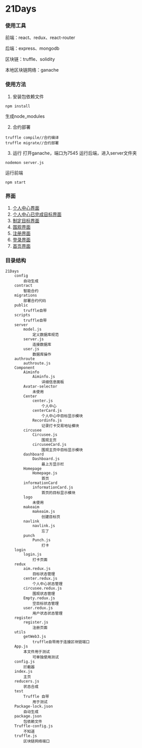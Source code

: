 # 21Days
### 使用工具
前端：react、redux、react-router

后端：express、mongodb

区块链：truffle、solidity

本地区块链网络：ganache

### 使用方法
1. 安装包依赖文件
```
npm install
```
生成node_modules

2. 合约部署
```
truffle compile//合约编译
truffle migrate//合约部署
```
3. 运行
打开ganache，端口为7545
运行后端，进入server文件夹
```
nodemon server.js
```
运行前端
```
npm start
```

### 界面
1. [个人中心界面](https://github.com/KaryDean/21Days/blob/master/image/%E4%B8%AA%E4%BA%BA%E4%B8%AD%E5%BF%83.png)
2. [个人中心已完成目标界面](https://github.com/KaryDean/21Days/blob/master/image/%E4%B8%AA%E4%BA%BA%E4%B8%AD%E5%BF%83%E5%B7%B2%E5%AE%8C%E6%88%90%E7%9B%AE%E6%A0%87.png)
3. [制定目标界面](https://github.com/KaryDean/21Days/blob/master/image/%E5%88%B6%E5%AE%9A%E7%9B%AE%E6%A0%87.png)
4. [围观界面](https://github.com/KaryDean/21Days/blob/master/image/%E5%9B%B4%E8%A7%82.png)
5. [注册界面](https://github.com/KaryDean/21Days/blob/master/image/%E6%B3%A8%E5%86%8C%E7%95%8C%E9%9D%A2.png)
6. [登录界面](https://github.com/KaryDean/21Days/blob/master/image/%E7%99%BB%E5%BD%95%E7%95%8C%E9%9D%A2.png)
7. [首页界面](https://github.com/KaryDean/21Days/blob/master/image/%E9%A6%96%E9%A1%B5.png)
### 目录结构
```
21Days
	config
		自动生成
	contract
		智能合约
	migrations
		部署合约代码
	public
		truffle自带
	scripts
		truffle自带
	server
		model.js
			定义数据库规范
		server.js
			连接数据库
		user.js
			数据库操作
	authroute
		authroute.js
	Component
		Aiminfo
			Aiminfo.js
				详细信息面板
		Avatar-selector
			未使用
		Center
			center.js
				个人中心
			centerCard.js
				个人中心中目标显示模块
			Recordinfo.js
				记录打卡交易地址模块
		circusee
			Circusee.js
				围观主页
			circuseeCard.js
				围观主页中目标显示模块
		dashboard
			Dashboard.js
				最上方显示栏
		Homepage
			Homepage.js
				首页
		informationCard
			informationCard.js
				首页的目标显示模块
		logo
			未使用
		makeaim
			makeaim.js
				创建目标页
		navlink
			navlink.js
				忘了
		punch
			Punch.js
				打卡
	login
		login.js
			打卡页面
	redux
		aim.redux.js
			目标状态管理
		center.redux.js
			个人中心状态管理
		circusee.redux.js
			围观状态管理
		Empty.redux.js
			空目标状态管理
		user.redux.js
			用户状态状态管理
	register
		register.js
			注册页面
	utils
		getWeb3.js
			truffle自带用于连接区块链端口
	App.js
		本文件用于测试
			可单独使用测试
	config.js
		拦截器
	index.js
		主页
	reducers.js
		状态合成
	test
		Truffle 自带
			用于测试
	Package-lock.json
		自动生成
	package.json
		包依赖文件
	Truffle-config.js
		不知道
	truffle.js
		区块链网络端口
```
